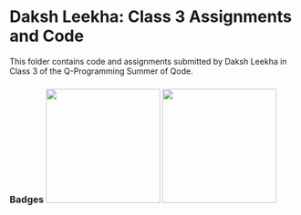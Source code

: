 # Daksh Leekha: Class 3 Assignments and Code
This folder contains code and assignments submitted by Daksh Leekha in Class 3 of the Q-Programming Summer of Qode.
### Badges <img src="/badges/assignment.png" width="200px" height="200px"> <img src="/badges/assignment.png" width="200px" height="200px">